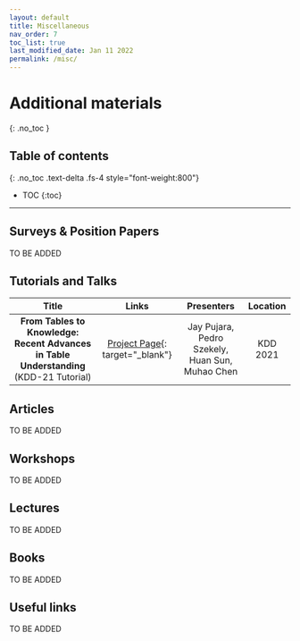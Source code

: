 ```yaml
---
layout: default
title: Miscellaneous
nav_order: 7
toc_list: true
last_modified_date: Jan 11 2022
permalink: /misc/
---
```

# Additional materials
{: .no_toc }

## Table of contents
{: .no_toc .text-delta .fs-4 style="font-weight:800"}

- TOC
{:toc}

---

## Surveys & Position Papers
TO BE ADDED

## Tutorials and Talks 
| Title | Links | Presenters |  Location  | 
| :------------:| :-----: | :------: | :----------: |
| **From Tables to Knowledge: Recent Advances in Table Understanding** <br> (KDD-21 Tutorial) | [Project Page](https://usc-isi-i2.github.io/KDD21Tutorial/){: target="_blank"} | Jay Pujara, Pedro Szekely, Huan Sun, Muhao Chen |  KDD 2021 |



## Articles
TO BE ADDED

## Workshops
TO BE ADDED

## Lectures 
TO BE ADDED

## Books 
TO BE ADDED

## Useful links
TO BE ADDED